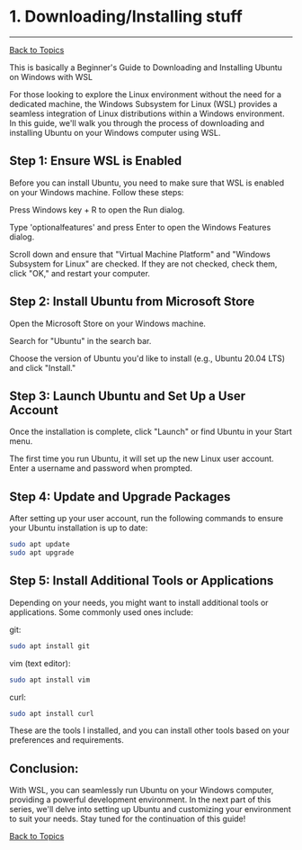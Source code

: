 # 1. Downloading/Installing stuff
---
[Back to Topics](../README.md)

This is basically a Beginner's Guide to Downloading and Installing Ubuntu on Windows with WSL

For those looking to explore the Linux environment without the need for a dedicated machine, the Windows Subsystem for Linux (WSL) provides a seamless integration of Linux distributions within a Windows environment. In this guide, we'll walk you through the process of downloading and installing Ubuntu on your Windows computer using WSL.

## Step 1: Ensure WSL is Enabled

Before you can install Ubuntu, you need to make sure that WSL is enabled on your Windows machine. Follow these steps:

Press Windows key + R to open the Run dialog.

Type 'optionalfeatures' and press Enter to open the Windows Features dialog.

Scroll down and ensure that "Virtual Machine Platform" and "Windows Subsystem for Linux" are checked. If they are not checked, check them, click "OK," and restart your computer.

## Step 2: Install Ubuntu from Microsoft Store

Open the Microsoft Store on your Windows machine.

Search for "Ubuntu" in the search bar.

Choose the version of Ubuntu you'd like to install (e.g., Ubuntu 20.04 LTS) and click "Install."

## Step 3: Launch Ubuntu and Set Up a User Account

Once the installation is complete, click "Launch" or find Ubuntu in your Start menu.

The first time you run Ubuntu, it will set up the new Linux user account. Enter a username and password when prompted.

## Step 4: Update and Upgrade Packages

After setting up your user account, run the following commands to ensure your Ubuntu installation is up to date:
```bash
sudo apt update
sudo apt upgrade
```
## Step 5: Install Additional Tools or Applications

Depending on your needs, you might want to install additional tools or applications. Some commonly used ones include:

git:
```bash
sudo apt install git
```
vim (text editor):
```bash
sudo apt install vim
```
curl:
```bash
sudo apt install curl
```
These are the tools I installed, and you can install other tools based on your preferences and requirements.

## Conclusion:

With WSL, you can seamlessly run Ubuntu on your Windows computer, providing a powerful development environment. In the next part of this series, we'll delve into setting up Ubuntu and customizing your environment to suit your needs. Stay tuned for the continuation of this guide!

[Back to Topics](../README.md)
